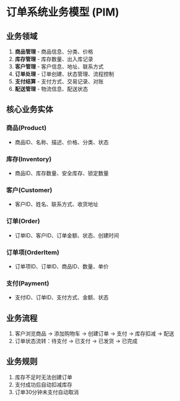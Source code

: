 # 订单系统业务模型 (PIM)

## 业务领域
1. **商品管理** - 商品信息、分类、价格
2. **库存管理** - 库存数量、出入库记录
3. **客户管理** - 客户信息、地址、联系方式
4. **订单处理** - 订单创建、状态管理、流程控制
5. **支付结算** - 支付方式、交易记录、对账
6. **配送管理** - 物流信息、配送状态

## 核心业务实体

### 商品(Product)
- 商品ID、名称、描述、价格、分类、状态

### 库存(Inventory)
- 商品ID、库存数量、安全库存、锁定数量

### 客户(Customer)
- 客户ID、姓名、联系方式、收货地址

### 订单(Order)
- 订单ID、客户ID、订单金额、状态、创建时间

### 订单项(OrderItem)
- 订单项ID、订单ID、商品ID、数量、单价

### 支付(Payment)
- 支付ID、订单ID、支付方式、金额、状态

## 业务流程
1. 客户浏览商品 → 添加购物车 → 创建订单 → 支付 → 库存扣减 → 配送
2. 订单状态流转：待支付 → 已支付 → 已发货 → 已完成

## 业务规则
1. 库存不足时无法创建订单
2. 支付成功后自动扣减库存
3. 订单30分钟未支付自动取消